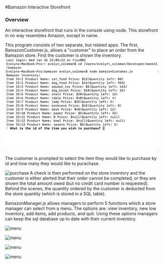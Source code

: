 #Bamazon Interactive Storefront

### Overview

An interactive storefront that runs in the console using node. This storefront in no way resembles Amazon, except in name.

This program consists of two separate, but related apps. The first, BamazonCustomer.js, allows a "customer" to place an order from the Bamazon store. First the customer is shown the inventory.
![inventory](https://github.com/coleve27/bamazon/blob/master/bamazon_sceenshots/customer_1.png)

The customer is prompted to select the item they would like to purchase by id and how many they would like to purachase.

![purchase](/bamazon/bamazon_screenshots/customer_2.png)
A check is then performed on the store inventory and the customer is either alerted that their order cannot be completed, or they are shown the total amount owed (but no credit card number is requested). Behind the scenes, the quantity ordered by the customer is deducted from the store quantity (which is stored in a SQL table).


BamazonManager.js allows managers to perform 5 functions which a store manager can select from a menu. The options are: view inventory, new low inventory, add items, add products, and quit. Using these options managers can keep the sql database up to date with their current inventory.

![menu](/bamazon/bamazon_screenshots/manager_1.png)

![menu](/bamazon/bamazon_screenshots/manager_2.png)

![menu](/bamazon/bamazon_screenshots/manager_3.png)

![menu](/bamazon/bamazon_screenshots/manager_4.png)

